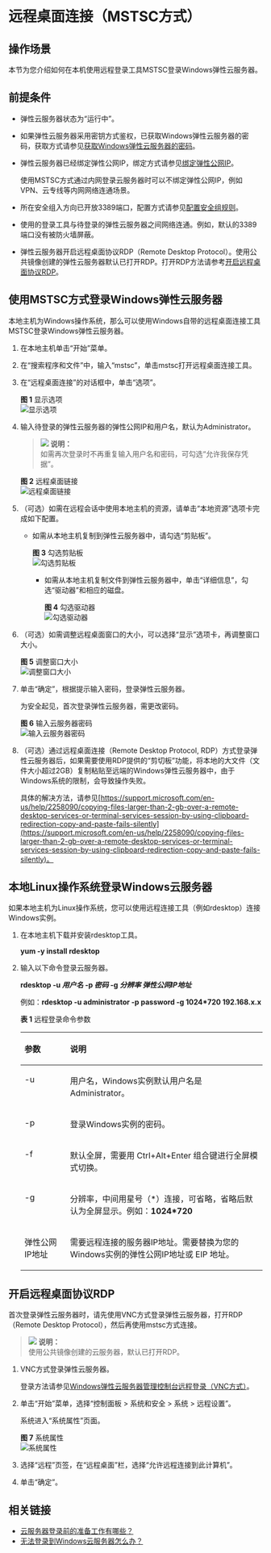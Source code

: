 # 远程桌面连接（MSTSC方式）<a name="ZH-CN_TOPIC_0017955381"></a>

## 操作场景<a name="section119451029135512"></a>

本节为您介绍如何在本机使用远程登录工具MSTSC登录Windows弹性云服务器。

## 前提条件<a name="section30111449112059"></a>

-   弹性云服务器状态为“运行中”。
-   如果弹性云服务器采用密钥方式鉴权，已获取Windows弹性云服务器的密码，获取方式请参见[获取Windows弹性云服务器的密码](获取Windows弹性云服务器的密码.md)。
-   弹性云服务器已经绑定弹性公网IP，绑定方式请参见[绑定弹性公网IP](绑定弹性公网IP.md)。

    使用MSTSC方式通过内网登录云服务器时可以不绑定弹性公网IP，例如VPN、云专线等内网网络连通场景。


-   所在安全组入方向已开放3389端口，配置方式请参见[配置安全组规则](配置安全组规则.md)。
-   使用的登录工具与待登录的弹性云服务器之间网络连通。例如，默认的3389端口没有被防火墙屏蔽。
-   弹性云服务器开启远程桌面协议RDP（Remote Desktop Protocol）。使用公共镜像创建的弹性云服务器默认已打开RDP。打开RDP方法请参考[开启远程桌面协议RDP](#section65216898112059)。

## 使用MSTSC方式登录Windows弹性云服务器<a name="section1011913410314"></a>

本地主机为Windows操作系统，那么可以使用Windows自带的远程桌面连接工具MSTSC登录Windows弹性云服务器。

1.  在本地主机单击“开始”菜单。
2.  在“搜索程序和文件”中，输入“mstsc”，单击mstsc打开远程桌面连接工具。
3.  在“远程桌面连接”的对话框中，单击“选项”。

    **图 1**  显示选项<a name="zh-cn_topic_0027290684_fig22996848191913"></a>  
    ![](figures/显示选项.png "显示选项")

4.  输入待登录的弹性云服务器的弹性公网IP和用户名，默认为Administrator。

    >![](public_sys-resources/icon-note.gif) **说明：**   
    >如需再次登录时不再重复输入用户名和密码，可勾选“允许我保存凭据”。  

    **图 2**  远程桌面链接<a name="fig61897111106"></a>  
    ![](figures/远程桌面链接.png "远程桌面链接")

5.  （可选）如需在远程会话中使用本地主机的资源，请单击“本地资源”选项卡完成如下配置。
    -   如需从本地主机复制到弹性云服务器中，请勾选“剪贴板”。

        **图 3**  勾选剪贴板<a name="fig5308424112111"></a>  
        ![](figures/勾选剪贴板.png "勾选剪贴板")

        -   如需从本地主机复制文件到弹性云服务器中，单击“详细信息”，勾选“驱动器”和相应的磁盘。

            **图 4**  勾选驱动器<a name="fig2016145215213"></a>  
            ![](figures/勾选驱动器.png "勾选驱动器")


6.  （可选）如需调整远程桌面窗口的大小，可以选择“显示”选项卡，再调整窗口大小。

    **图 5**  调整窗口大小<a name="fig45767599405"></a>  
    ![](figures/调整窗口大小.png "调整窗口大小")

7.  单击“确定”，根据提示输入密码，登录弹性云服务器。

    为安全起见，首次登录弹性云服务器，需更改密码。

    **图 6**  输入云服务器密码<a name="fig1975358193111"></a>  
    ![](figures/输入云服务器密码.png "输入云服务器密码")

8.  （可选）通过远程桌面连接（Remote Desktop Protocol, RDP）方式登录弹性云服务器后，如果需要使用RDP提供的“剪切板”功能，将本地的大文件（文件大小超过2GB）复制粘贴至远端的Windows弹性云服务器中，由于Windows系统的限制，会导致操作失败。

    具体的解决方法，请参见[https://support.microsoft.com/en-us/help/2258090/copying-files-larger-than-2-gb-over-a-remote-desktop-services-or-terminal-services-session-by-using-clipboard-redirection-copy-and-paste-fails-silently](https://support.microsoft.com/en-us/help/2258090/copying-files-larger-than-2-gb-over-a-remote-desktop-services-or-terminal-services-session-by-using-clipboard-redirection-copy-and-paste-fails-silently)。


## 本地Linux操作系统登录Windows云服务器<a name="section10475316119"></a>

如果本地主机为Linux操作系统，您可以使用远程连接工具（例如rdesktop）连接Windows实例。

1.  在本地主机下载并安装rdesktop工具。

    **yum -y install rdesktop**

2.  输入以下命令登录云服务器。

    **rdesktop -u  _用户名_  -p  _密码_  -g  _分辨率_ _弹性公网IP地址_**

    例如：**rdesktop -u administrator -p password -g 1024\*720 192.168.x.x**

    **表 1**  远程登录命令参数

    <a name="table522016385618"></a>
    <table><thead align="left"><tr id="row10220131567"><th class="cellrowborder" valign="top" width="18.85%" id="mcps1.2.3.1.1"><p id="p1422063175611"><a name="p1422063175611"></a><a name="p1422063175611"></a>参数</p>
    </th>
    <th class="cellrowborder" valign="top" width="81.15%" id="mcps1.2.3.1.2"><p id="p22201931564"><a name="p22201931564"></a><a name="p22201931564"></a>说明</p>
    </th>
    </tr>
    </thead>
    <tbody><tr id="row422018365611"><td class="cellrowborder" valign="top" width="18.85%" headers="mcps1.2.3.1.1 "><p id="p151081031580"><a name="p151081031580"></a><a name="p151081031580"></a>-u</p>
    </td>
    <td class="cellrowborder" valign="top" width="81.15%" headers="mcps1.2.3.1.2 "><p id="p181082375811"><a name="p181082375811"></a><a name="p181082375811"></a>用户名，Windows实例默认用户名是Administrator。</p>
    </td>
    </tr>
    <tr id="row922117310569"><td class="cellrowborder" valign="top" width="18.85%" headers="mcps1.2.3.1.1 "><p id="p12108331586"><a name="p12108331586"></a><a name="p12108331586"></a>-p</p>
    </td>
    <td class="cellrowborder" valign="top" width="81.15%" headers="mcps1.2.3.1.2 "><p id="p1410893145811"><a name="p1410893145811"></a><a name="p1410893145811"></a>登录Windows实例的密码。</p>
    </td>
    </tr>
    <tr id="row92211335563"><td class="cellrowborder" valign="top" width="18.85%" headers="mcps1.2.3.1.1 "><p id="p201086395817"><a name="p201086395817"></a><a name="p201086395817"></a>-f</p>
    </td>
    <td class="cellrowborder" valign="top" width="81.15%" headers="mcps1.2.3.1.2 "><p id="p210810325811"><a name="p210810325811"></a><a name="p210810325811"></a>默认全屏，需要用 Ctrl+Alt+Enter 组合键进行全屏模式切换。</p>
    </td>
    </tr>
    <tr id="row122215314561"><td class="cellrowborder" valign="top" width="18.85%" headers="mcps1.2.3.1.1 "><p id="p201091033582"><a name="p201091033582"></a><a name="p201091033582"></a>-g</p>
    </td>
    <td class="cellrowborder" valign="top" width="81.15%" headers="mcps1.2.3.1.2 "><p id="p141098317582"><a name="p141098317582"></a><a name="p141098317582"></a>分辨率，中间用星号（*）连接，可省略，省略后默认为全屏显示。例如：<strong id="b10895163017715"><a name="b10895163017715"></a><a name="b10895163017715"></a>1024*720</strong></p>
    </td>
    </tr>
    <tr id="row7221133125617"><td class="cellrowborder" valign="top" width="18.85%" headers="mcps1.2.3.1.1 "><p id="p510920315586"><a name="p510920315586"></a><a name="p510920315586"></a>弹性公网IP地址</p>
    </td>
    <td class="cellrowborder" valign="top" width="81.15%" headers="mcps1.2.3.1.2 "><p id="p6109437589"><a name="p6109437589"></a><a name="p6109437589"></a>需要远程连接的服务器IP地址。需要替换为您的Windows实例的弹性公网IP地址或 EIP 地址。</p>
    </td>
    </tr>
    </tbody>
    </table>


## 开启远程桌面协议RDP<a name="section65216898112059"></a>

首次登录弹性云服务器时，请先使用VNC方式登录弹性云服务器，打开RDP（Remote Desktop Protocol），然后再使用mstsc方式连接。

>![](public_sys-resources/icon-note.gif) **说明：**   
>使用公共镜像创建的云服务器，默认已打开RDP。  

1.  VNC方式登录弹性云服务器。

    登录方法请参见[Windows弹性云服务器管理控制台远程登录（VNC方式）](Windows弹性云服务器管理控制台远程登录（VNC方式）.md)。

2.  单击“开始”菜单，选择“控制面板 \> 系统和安全 \> 系统 \> 远程设置”。

    系统进入“系统属性”页面。

    **图 7**  系统属性<a name="fig276023113838"></a>  
    ![](figures/系统属性.png "系统属性")

3.  选择“远程”页签，在“远程桌面”栏，选择“允许远程连接到此计算机”。
4.  单击“确定”。

## 相关链接<a name="section2826432183510"></a>

-   [云服务器登录前的准备工作有哪些？](https://support.huaweicloud.com/ecs_faq/zh-cn_topic_0163540201.html)
-   [无法登录到Windows云服务器怎么办？](https://support.huaweicloud.com/ecs_faq/zh-cn_topic_0018073217.html)

